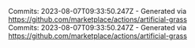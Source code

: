 Commits: 2023-08-07T09:33:50.247Z - Generated via https://github.com/marketplace/actions/artificial-grass
<br>
Commits: 2023-08-07T09:33:50.247Z - Generated via https://github.com/marketplace/actions/artificial-grass
<br>
